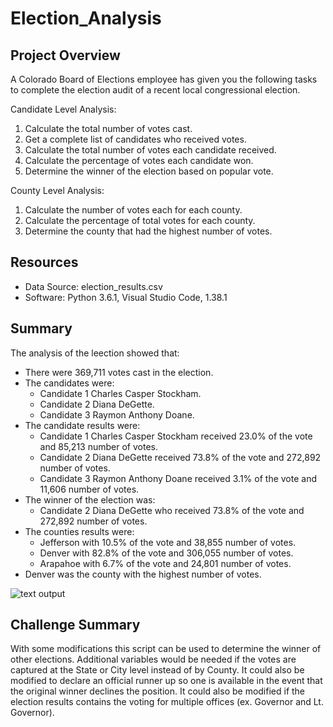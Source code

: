 # Election_Analysis

## Project Overview
A Colorado Board of Elections employee has given you the following tasks to complete the election audit of a recent local congressional election.

Candidate Level Analysis:
1. Calculate the total number of votes cast.
2. Get a complete list of candidates who received votes.
3. Calculate the total number of votes each candidate received.
4. Calculate the percentage of votes each candidate won.
5. Determine the winner of the election based on popular vote.

County Level Analysis:
1. Calculate the number of votes each for each county.
2. Calculate the percentage of total votes for each county.
3. Determine the county that had the highest number of votes.

## Resources
- Data Source: election_results.csv
- Software: Python 3.6.1, Visual Studio Code, 1.38.1

## Summary
The analysis of the leection showed that:
- There were 369,711 votes cast in the election.
- The candidates were:
    -   Candidate 1 Charles Casper Stockham.
    -   Candidate 2 Diana DeGette.
    -   Candidate 3 Raymon Anthony Doane.
-  The candidate results were:
    -   Candidate 1 Charles Casper Stockham received 23.0% of the vote and 85,213 number of votes.
    -   Candidate 2 Diana DeGette received 73.8% of the vote and 272,892 number of votes.
    -   Candidate 3 Raymon Anthony Doane received 3.1% of the vote and 11,606 number of votes.
- The winner of the election was:
    - Candidate 2 Diana DeGette who received 73.8% of the vote and 272,892 number of votes.
- The counties results were:
    -   Jefferson with 10.5% of the vote and 38,855 number of votes.
    -   Denver with 82.8% of the vote and 306,055 number of votes.
    -   Arapahoe with 6.7% of the vote and 24,801 number of votes.
-  Denver was the county with the highest number of votes.

![text output](https://user-images.githubusercontent.com/95188079/148452345-2f691266-5eee-4c4a-af60-b548bff5e87d.png)

## Challenge Summary
With some modifications this script can be used to determine the winner of other elections.  Additional variables would be needed if the votes are captured at the State or City level instead of by County.  It could also be modified to declare an official runner up so one is available in the event that the original winner declines the position.  It could also be modified if the election results contains the voting for multiple offices (ex. Governor and Lt. Governor).
